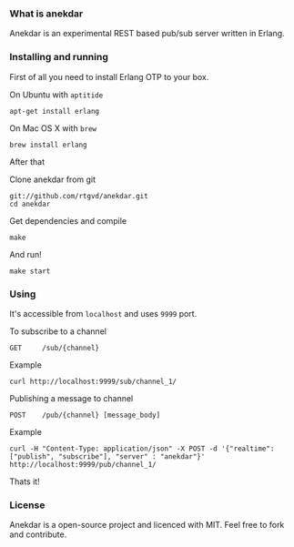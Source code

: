 ### What is anekdar

Anekdar is an experimental REST based pub/sub server written in Erlang. 

### Installing and running

First of all you need to install Erlang OTP to your box. 

On Ubuntu with ```aptitide```

    apt-get install erlang

On Mac OS X with ```brew```

    brew install erlang

After that

Clone anekdar from git

    git://github.com/rtgvd/anekdar.git
    cd anekdar

Get dependencies and compile

    make
    
And run!
    
    make start

### Using

It's accessible from ```localhost``` and uses ```9999``` port.

To subscribe to a channel

    GET     /sub/{channel}

Example

    curl http://localhost:9999/sub/channel_1/

Publishing a message to channel

    POST    /pub/{channel} [message_body]

Example

    curl -H "Content-Type: application/json" -X POST -d '{"realtime":["publish", "subscribe"], "server" : "anekdar"}' http://localhost:9999/pub/channel_1/
    
Thats it!

### License

Anekdar is a open-source project and licenced with MIT. Feel free to fork and contribute.